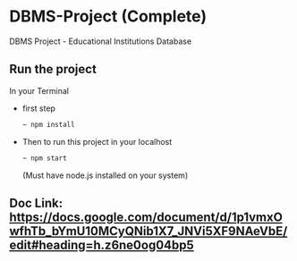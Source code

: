 # DBMS-Project (Complete)
DBMS Project - Educational Institutions Database

## Run the project

In your Terminal

- first step
  ```bash
  ~ npm install
  ```

- Then to run this project in your localhost
  ```bash
  ~ npm start
  ```
  (Must have node.js installed on your system)

## Doc Link: https://docs.google.com/document/d/1p1vmxOwfhTb_bYmU10MCyQNib1X7_JNVi5XF9NAeVbE/edit#heading=h.z6ne0og04bp5
